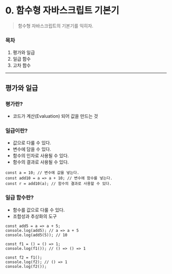 # 0. 함수형 자바스크립트 기본기

> 함수형 자바스크립트의 기본기를 익히자.

### 목차

1. 평가와 일급
2. 일급 함수
3. 고차 함수

---

## 평가와 일급

### 평가란?

- 코드가 계산(Evaluation) 되어 값을 만드는 것

### 일급이란?

- 값으로 다룰 수 있다.
- 변수에 담을 수 있다.
- 함수의 인자로 사용될 수 있다.
- 함수의 결과로 사용될 수 있다.

```tsx
const a = 10; // 변수에 값을 넣는다.
const add10 = a => a + 10; // 변수에 함수를 넣는다.
const r = add10(a); // 함수의 결과로 사용할 수 있다.
```

### 일급 함수란?

- 함수를 값으로 다룰 수 있다.
- 조합성과 추상화의 도구

```tsx
const add5 = a => a + 5;
console.log(add5); // a => a + 5
console.log(add5(5)); // 10

const f1 = () = () => 1;
console.log(f1()); // () => () => 1

const f2 = f1();
console.log(f2); // () => 1
console.log(f2());
```